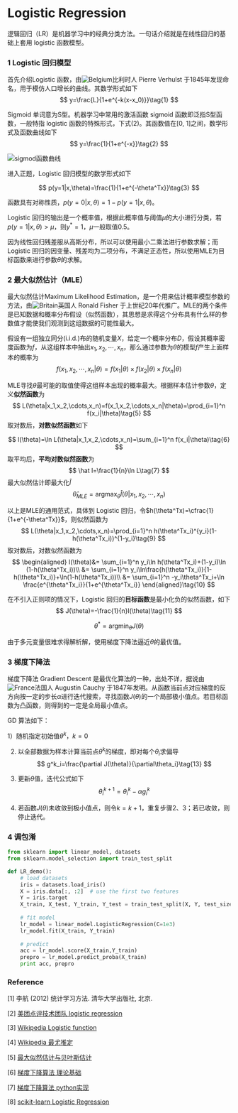 # Logistic Regression



逻辑回归（LR）是机器学习中的经典分类方法。一句话介绍就是在线性回归的基础上套用 logistic 函数模型。



### 1 Logistic 回归模型

首先介绍Logistic 函数，由![Belgium](https://upload.wikimedia.org/wikipedia/commons/thumb/9/92/Flag_of_Belgium_%28civil%29.svg/38px-Flag_of_Belgium_%28civil%29.svg.png)比利时人 Pierre Verhulst 于1845年发现命名，用于模仿人口增长的曲线。其数学形式如下
$$
y=\frac{L}{1+e^{-k(x-x_0)}}\tag{1}
$$


Sigmoid 单词意为S型。机器学习中常用的激活函数 sigmoid 函数即泛指S型函数，一般特指 logistic 函数的特殊形式，下式$(2)$。其函数值在[0, 1]之间，数学形式及函数曲线如下
$$
y=\frac{1}{1+e^{-x}}\tag{2}
$$

![sigmod函数曲线](https://upload.wikimedia.org/wikipedia/commons/thumb/8/88/Logistic-curve.svg/480px-Logistic-curve.svg.png)



进入正题，Logistic 回归模型的数学形式如下

$$
p(y=1|x,\theta)=\frac{1}{1+e^{-\theta^Tx}}\tag{3}
$$

函数具有对称性质，$p(y=0|x,\theta)=1-p(y=1|x,\theta)$。

Logistic 回归的输出是一个概率值，根据此概率值与阈值*μ*的大小进行分类，若$p(y=1|x,\theta)>μ$，则$y^*=1$，$μ$一般取值0.5。

因为线性回归残差服从高斯分布，所以可以使用最小二乘法进行参数求解；而 Logistic 回归的因变量、残差均为二项分布，不满足正态性，所以使用MLE为目标函数来进行参数$\theta$的求解。



### 2 最大似然估计（MLE）

最大似然估计Maximum Likelihood Estimation，是一个用来估计概率模型参数的方法，由![Britain](https://upload.wikimedia.org/wikipedia/commons/thumb/a/ae/Flag_of_the_United_Kingdom.svg/38px-Flag_of_the_United_Kingdom.svg.png)英国人 Ronald Fisher 于上世纪20年代推广。MLE的两个条件是已知数据和概率分布假设（似然函数），其思想是求得这个分布具有什么样的参数值才能使我们观测到这组数据的可能性最大。



假设有一组独立同分(i.i.d.)布的随机变量$X$，给定一个概率分布$D$，假设其概率密度函数为$f$，从这组样本中抽出$x_1,x_2,\cdots,x_n$，那么通过参数为$\theta$的模型$f$产生上面样本的概率为
$$
f(x_1,x_2,\cdots,x_n|\theta)=f(x_1|\theta)\times f(x_2|\theta)\times f(x_n|\theta)\tag{4}
$$

MLE寻找$\theta$最可能的取值使得这组样本出现的概率最大。根据样本估计参数$\theta$，定义**似然函数**为
$$
L(\theta|x_1,x_2,\cdots,x_n)=f(x_1,x_2,\cdots,x_n|\theta)=\prod_{i=1}^n f(x_i|\theta)\tag{5}
$$
取对数后，**对数似然函数**如下

$$
l(\theta)=\ln L(\theta|x_1,x_2,\cdots,x_n)=\sum_{i=1}^n f(x_i|\theta)\tag{6}
$$
取平均后，**平均对数似然函数**为
$$
\hat l=\frac{1}{n}\ln L\tag{7}
$$
最大似然估计即最大化$\hat l​$
$$
\hat \theta_{MLE}=\mathop{\arg\max}_\theta\hat l(\theta|x_1,x_2,\cdots,x_n)\tag{8}
$$


以上是MLE的通用范式，具体到 Logistic 回归，令$h(\theta^Tx)=\cfrac{1}{1+e^{-\theta^Tx}}$，则似然函数为
$$
L(\theta|x_1,x_2,\cdots,x_n)=\prod_{i=1}^n h(\theta^Tx_i)^{y_i}(1-h(\theta^Tx_i))^{1-y_i}\tag{9}
$$
取对数后，对数似然函数为
$$
\begin{aligned}
l(\theta)&= \sum_{i=1}^n y_i\ln h(\theta^Tx_i)+(1-y_i)\ln (1-h(\theta^Tx_i))\\
&= \sum_{i=1}^n y_i\ln\frac{h(\theta^Tx_i)}{1-h(\theta^Tx_i)}+\ln(1-h(\theta^Tx_i))\\
&= \sum_{i=1}^n -y_i\theta^Tx_i+\ln \frac{e^{\theta^Tx_i}}{1+e^{\theta^Tx_i}}
\end{aligned}\tag{10}
$$

在不引入正则项的情况下，Logistic 回归的**目标函数**是最小化负的似然函数，如下
$$
J(\theta)=-\frac{1}{n}l(\theta)\tag{11}
$$

$$
\theta^*=\mathop{\arg \min}_\theta J(\theta)\tag{12}
$$

由于多元变量很难求得解析解，使用梯度下降法逼近$\theta$的最优值。




### 3 梯度下降法

梯度下降法 Gradient Descent 是最优化算法的一种，出处不详，据说由![France](https://upload.wikimedia.org/wikipedia/commons/thumb/c/c3/Flag_of_France.svg/38px-Flag_of_France.svg.png)法国人 Augustin Cauchy 于1847年发明。从函数当前点对应梯度的反方向按一定的步长$\alpha$进行迭代搜索，寻找函数$J(\theta)$的一个局部极小值点。若目标函数为凸函数，则得到的一定是全局最小值点。

GD 算法如下：

1）随机指定初始值$\theta^k$，$k=0$

2) 以全部数据为样本计算当前点$\theta^k$的梯度，即对每个$\theta_i$求偏导
$$
g^k_i=\frac{\partial J(\theta)}{\partial\theta_i}\tag{13}
$$
3) 更新$\theta$值，迭代公式如下
$$
\theta^{k+1}_i=\theta^k_i-\alpha g^k_i\tag{14}
$$

4) 若函数$J(\theta)$未收敛到极小值点，则令$k=k+1$，重复步骤2、3；若已收敛，则停止迭代。




### 4 调包淆

```python
from sklearn import linear_model, datasets
from sklearn.model_selection import train_test_split

def LR_demo():
    # load datasets
    iris = datasets.load_iris()
	X = iris.data[:, :2]  # use the first two features
	Y = iris.target
    X_train, X_test, Y_train, Y_test = train_test_split(X, Y, test_size=0.3, random_state=0)
    
    # fit model
	lr_model = linear_model.LogisticRegression(C=1e3)
	lr_model.fit(X_train, Y_train)
    
    # predict
	acc = lr_model.score(X_train,Y_train)
	prepro = lr_model.predict_proba(X_train)
    print acc, prepro
```





### Reference

\[1] 李航 (2012) 统计学习方法. 清华大学出版社, 北京.

\[2] [美团点评技术团队 logistic regression](https://tech.meituan.com/intro_to_logistic_regression.html)

\[3] [Wikipedia Logistic function](https://en.wikipedia.org/wiki/Logistic_function)

\[4] [Wikipedia 最尤推定](https://ja.wikipedia.org/wiki/%E6%9C%80%E5%B0%A4%E6%8E%A8%E5%AE%9A)

\[5] [最大似然估计与贝叶斯估计](https://blog.csdn.net/bitcarmanlee/article/details/52201858)

\[6] [梯度下降算法 理论基础](http://www.hanlongfei.com/%E6%9C%BA%E5%99%A8%E5%AD%A6%E4%B9%A0/2015/07/29/gradient/)

\[7] [梯度下降算法 python实现](https://ctmakro.github.io/site/on_learning/gd.html)

\[8] [scikit-learn Logistic Regression](http://scikit-learn.org/stable/modules/generated/sklearn.linear_model.LogisticRegression.html)

